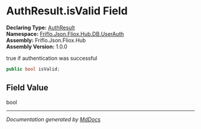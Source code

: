 ﻿<!--  
  <auto-generated>   
    The contents of this file were generated by a tool.  
    Changes to this file may be list if the file is regenerated  
  </auto-generated>   
-->

# AuthResult.isValid Field

**Declaring Type:** [AuthResult](../index.md)  
**Namespace:** [Friflo.Json.Fliox.Hub.DB.UserAuth](../../index.md)  
**Assembly:** Friflo.Json.Fliox.Hub  
**Assembly Version:** 1.0.0

true if authentication was successful

```csharp
public bool isValid;
```

## Field Value

bool

___

*Documentation generated by [MdDocs](https://github.com/ap0llo/mddocs)*
